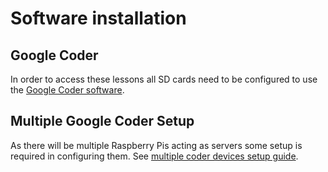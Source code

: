 # Software installation

## Google Coder
In order to access these lessons all SD cards need to be configured to use the [Google Coder software](http://googlecreativelab.github.io/coder/).

## Multiple Google Coder Setup
As there will be multiple Raspberry Pis acting as servers some setup is required in configuring them. See [multiple coder devices setup guide](https://github.com/googlecreativelab/coder/wiki/Using-Multiple-Coder-Devices-(Lab-Setup)). 
